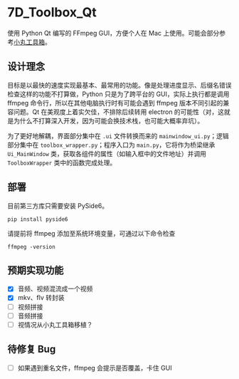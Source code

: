 # 7D_Toolbox_Qt
使用 Python Qt 编写的 FFmpeg GUI，方便个人在 Mac 上使用。可能会部分参考[小丸工具箱](https://maruko.appinn.me/index.html)。

## 设计理念
目标是以最快的速度实现最基本、最常用的功能。像是处理进度显示、后缀名错误检查这样的功能不打算做，Python 只是为了跨平台的 GUI，实际上执行都是调用 ffmpeg 命令行，所以在其他电脑执行时有可能会遇到 ffmpeg 版本不同引起的兼容问题。Qt 在美观度上着实欠佳，不排除后续转用 electron 的可能性（对，这就是为什么不打算深入开发，因为可能会换技术栈，也可能大概率弃坑）。

为了更好地解耦，界面部分集中在 `.ui` 文件转换而来的 `mainwindow_ui.py`；逻辑部分集中在 `toolbox_wrapper.py`；程序入口为 `main.py`，它将作为桥梁继承 `Ui_MainWindow` 类，获取各组件的属性（如输入框中的文件地址）并调用 `ToolboxWrapper` 类中的函数完成处理。

## 部署
目前第三方库只需要安装 PySide6。
```
pip install pyside6
```
请提前将 ffmpeg 添加至系统环境变量，可通过以下命令检查
```
ffmpeg -version
```


## 预期实现功能
- [x] 音频、视频混流成一个视频
- [x] mkv、flv 转封装
- [ ] 视频拼接
- [ ] 音频拼接
- [ ] 视情况从小丸工具箱移植？

## 待修复 Bug
- [ ] 如果遇到重名文件，ffmpeg 会提示是否覆盖，卡住 GUI
